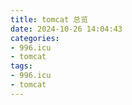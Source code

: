 ```yaml
---
title: tomcat 总览
date: 2024-10-26 14:04:43
categories:
- 996.icu
- tomcat
tags:
- 996.icu
- tomcat
---
```

